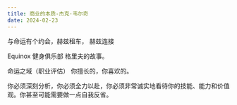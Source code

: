 ```yaml
---
title: 商业的本质-杰克·韦尔奇
date: 2024-02-23
---
```






与命运有个约会，赫兹租车， 赫兹连接

Equinox 健身俱乐部 格里夫的故事。

命运之域（职业评估）
你擅长的，你喜欢的。

你必须深刻分析，你必须全力以赴，你必须非常诚实地看待你的技能、能力和价值观。你甚至可能需要做一点自我反省。